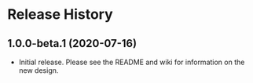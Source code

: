 # Release History

## 1.0.0-beta.1 (2020-07-16)

- Initial release. Please see the README and wiki for information on the new design.
